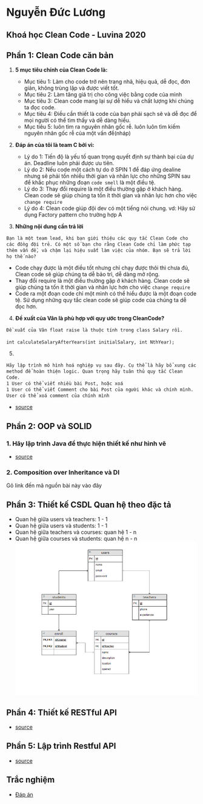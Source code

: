 # Nguyễn Đức Lương
## Khoá học Clean Code - Luvina 2020


## Phần 1: Clean Code căn bản
1. **5 mục tiêu chính của Clean Code là:**
   - Mục tiêu 1:  Làm cho code trở nên trang nhã, hiệu quả, dễ đọc, đơn giản, không trùng lặp và được viết tốt.
   - Mục tiêu 2:  Làm tăng giá trị cho công việc bằng code của mình
   - Mục tiêu 3:  Clean code mang lại sự dễ hiểu và chất lượng khi chúng ta đọc code.
   - Mục tiêu 4:  Điều cần thiết là code của bạn phải sạch sẽ và dễ đọc để mọi người có thể tìm thấy và dễ dàng hiểu.
   - Mục tiêu 5:  luôn tìm ra nguyên nhân gốc rễ. luôn luôn tìm kiếm nguyên nhân gốc rễ của một vấn đề(nháp)
2. **Đáp án của tôi là team C bởi vì:**
   - Lý do 1: Tiến độ là yếu tố quan trọng quyết định sự thành bại của dự án. Deadline luôn phải được ưu tiên.
   - Lý do 2: Nếu code một cách tự do ở SPIN 1 để đáp ứng dealine nhưng sẽ phải tốn nhiều thời gian và nhân lực cho những SPIN sau để khắc phục những đoạn `code smell` là một điều tệ.
   - Lý do 3: Thay đổi require là một điều thường gặp ở khách hàng. Clean code sẽ giúp chúng ta tốn ít thời gian và nhân lực hơn cho việc `change require`
   - Lý do 4: Clean code giúp đội dev có một tiếng nói chung. vd: Hãy sử dụng Factory pattern cho trường hợp A
   
3. **Những nội dung cần trả lời**
```
Bạn là một team lead, khi bạn giới thiệu các quy tắc Clean Code cho các đồng đội trẻ. Có một số bạn cho rằng Clean Code chỉ làm phức tạp thêm vấn đề, và chậm lại hiệu suất làm việc của nhóm. Bạn sẽ trả lời họ thế nào?
```
   
   - Code chạy được là một điều tốt nhưng chỉ chạy được thôi thì chưa đủ, Clean code sẽ giúp chúng ta dễ bảo trì, dễ dàng mở rộng.
   - Thay đổi require là một điều thường gặp ở khách hàng. Clean code sẽ giúp chúng ta tốn ít thời gian và nhân lực hơn cho việc `change require`
   - Code ra một đoạn code chỉ một mình có thể hiểu được là một đoạn code tệ. Sử dụng những quy tắc clean code sẽ giúp code của chúng ta dễ đọc hơn.

4. **Đề xuất của Vân là phù hợp với quy ước trong CleanCode?**
```
Đề xuất của Vân float raise là thuộc tính trong class Salary rồi.

int calculateSalaryAfterYears(int initialSalary, int NthYear);
```

5. 
```
Hãy lập trình mô hình hoá nghiệp vụ sau đây. Cụ thể là hãy bổ xung các method để hoàn thiện logic. Quan trọng hãy tuân thủ quy tắc Clean Code.
1 User có thể viết nhiều bài Post, hoặc xoá
1 User có thể viết Comment cho bài Post của người khác và chính mình. User có thể xoá comment của chính mình
```
- [source](https://github.com/chalkybug/CleanCode/tree/main/Homework/user-post-management/src/main/java/userpost)


## Phần 2: OOP và SOLID
### 1. Hãy lập trình Java để thực hiện thiết kế như hình vẽ
- [source](https://github.com/chalkybug/CleanCode/tree/main/Homework/Homework_lecture4/05OOP/jungle/src/main/java/graphiceditor/after)

### 2. Composition over Inheritance và DI
Gõ link đến mã nguồn bài này vào đây


## Phần 3: Thiết kế CSDL Quan hệ theo đặc tả
- Quan hệ giữa users và teachers: 1 - 1
- Quan hệ giữa users và students: 1 - 1
- Quan hệ giữa teachers và courses: quan hệ 1 - n
- Quan hệ giữa courses và students: quan hệ n - n
![alt](https://github.com/chalkybug/CleanCode/blob/main/Homework/bai3.PNG)

## Phần 4: Thiết kế RESTful API
- [source](course-restful-api)
## Phần 5: Lập trình Restful API
- [source](course-restful-api-2)

## Trắc nghiệm
- [Đáp án](Tracnghiem.md)
